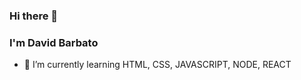 ### Hi there 👋
### I'm David Barbato



- 🌱 I’m currently learning HTML, CSS, JAVASCRIPT, NODE, REACT

